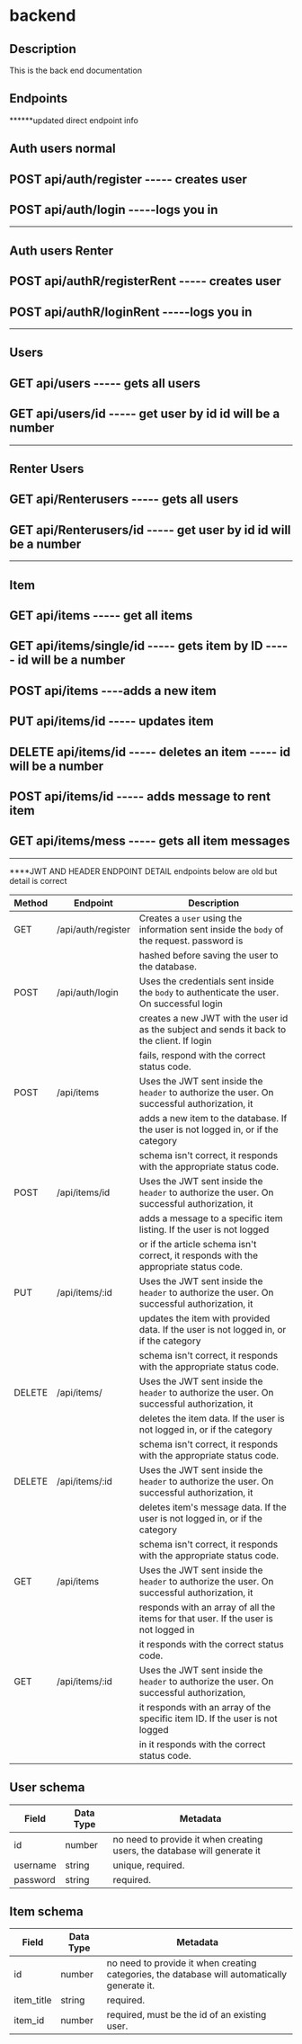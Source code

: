 # backend


## Description

This is the back end documentation 

## Endpoints
******updated direct endpoint info

Auth users normal
------------------------------------------------------------------------------
POST  api/auth/register      ----- creates user
 ------------------------------------------------------------------------------

POST   api/auth/login                       -----logs you in
------------------------------------------------------------------------------
******************************************************************************

Auth users Renter
------------------------------------------------------------------------------
POST  api/authR/registerRent      ----- creates user
 ------------------------------------------------------------------------------

POST   api/authR/loginRent                       -----logs you in
------------------------------------------------------------------------------
******************************************************************************

Users
------------------------------------------------------------------------------
GET    api/users                ----- gets all users
------------------------------------------------------------------------------

GET    api/users/id             ----- get user by id   id will be a number
------------------------------------------------------------------------------
******************************************************************************

Renter Users
------------------------------------------------------------------------------
GET    api/Renterusers                ----- gets all users
------------------------------------------------------------------------------

GET    api/Renterusers/id             ----- get user by id   id will be a number
------------------------------------------------------------------------------
******************************************************************************

Item
------------------------------------------------------------------------------
GET    api/items                             ----- get all items
------------------------------------------------------------------------------
GET    api/items/single/id               -----  gets item by ID  ----- id will be a number
------------------------------------------------------------------------------
POST   api/items                           ----adds a new item
------------------------------------------------------------------------------
PUT    api/items/id                           ----- updates item
------------------------------------------------------------------------------
DELETE api/items/id                      ----- deletes an item  ----- id will be a number
------------------------------------------------------------------------------
POST   api/items/id                ----- adds message to rent item 
------------------------------------------------------------------------------
GET    api/items/mess         ----- gets all item messages 
------------------------------------------------------------------------------
******************************************************************************



****JWT AND HEADER ENDPOINT DETAIL 
endpoints below are old but detail is correct

| Method | Endpoint                      | Description                                                                                  |
| ------ | ----------------------------  | -------------------------------------------------------------------------------------------- |
| GET    | /api/auth/register            | Creates a `user` using the information sent inside the `body` of the request. password is    |
|        |                               | hashed before saving the user to the database.                                               |
| POST   | /api/auth/login               | Uses the credentials sent inside the `body` to authenticate the user. On successful login    |
|        |                               | creates a new JWT with the user id as the subject and sends it back to the client. If login  |
|        |                               | fails, respond with the correct status code.                                                 |
| POST   | /api/items                    | Uses the JWT sent inside the `header` to authorize the user. On successful authorization, it |
|        |                               | adds a new item to the database. If the user is not logged in, or if the category            |
|        |                               | schema isn't correct, it responds with the appropriate status code.                          |
| POST   | /api/items/id                 | Uses the JWT sent inside the `header` to authorize the user. On successful authorization, it |
|        |                               | adds a message to a specific item listing. If the user is not logged                         |
|        |                               | or if the article schema isn't correct, it responds with the appropriate status code.        |
| PUT    | /api/items/:id                | Uses the JWT sent inside the `header` to authorize the user. On successful authorization, it |
|        |                               | updates the item with provided data. If the user is not logged in, or if the category        |
|        |                               | schema isn't correct, it responds with the appropriate status code.                          |
| DELETE | /api/items/                   | Uses the JWT sent inside the `header` to authorize the user. On successful authorization, it |
|        |                               | deletes the item data. If the user is not logged in, or if the category                      |
|        |                               | schema isn't correct, it responds with the appropriate status code.                          |
| DELETE | /api/items/:id                | Uses the JWT sent inside the `header` to authorize the user. On successful authorization, it |
|        |                               | deletes item's message data. If the user is not logged in, or if the category                |
|        |                               | schema isn't correct, it responds with the appropriate status code.                          |
| GET    | /api/items                    | Uses the JWT sent inside the `header` to authorize the user. On successful authorization, it |
|        |                               | responds with an array of all the items for that user. If the user is not logged in          |
|        |                               | it responds with the correct status code.                                                    |
| GET    | /api/items/:id                | Uses the JWT sent inside the `header` to authorize the user. On successful authorization,    |
|        |                               | it responds with an array of the specific item ID. If the user is not logged                 |
|        |                               | in it responds with the correct status code.                                                 |



## User schema

| Field            | Data Type | Metadata                                                                                               |
| ---------------- | --------- | ------------------------------------------------------------------------------------------------------ |
| id               | number    | no need to provide it when creating users, the database will generate it                               |
| username         | string    | unique, required.                                                                                      |
| password         | string    | required.                                                                                              |

## Item schema

| Field            | Data Type | Metadata                                                                                               |
| ---------------- | --------- | ------------------------------------------------------------------------------------------------------ |
| id               | number    | no need to provide it when creating categories, the database will automatically generate it.           |
| item_title   | string    | required.                                                                                              |
| item_id          | number    | required, must be the id of an existing user.                                                          |





